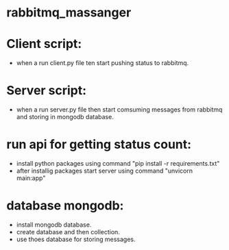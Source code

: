 # rabbitmq_massanger
# Client script:
  - when a run client.py file ten start pushing status to rabbitmq.

# Server script:
  - when a run server.py file then start comsuming messages from rabbitmq and storing in mongodb database.

# run api for getting status count:
  - install python packages using command "pip install -r requirements.txt"
  - after installig packages start server using command "unvicorn main:app"

# database mongodb:
  - install mongodb database.
  - create database and then collection.
  - use thoes database for storing messages. 
